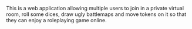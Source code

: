 This is a web application allowing multiple users to join in a private virtual room, roll some dices, draw ugly battlemaps and move tokens on it so that they can enjoy a roleplaying game online.
